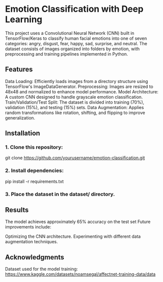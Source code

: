 # Emotion Classification with Deep Learning
This project uses a Convolutional Neural Network (CNN) built in TensorFlow/Keras to classify human facial emotions into one of seven categories: angry, disgust, fear, happy, sad, surprise, and neutral. The dataset consists of images organized into folders by emotion, with preprocessing and training pipelines implemented in Python.

## Features
Data Loading: Efficiently loads images from a directory structure using TensorFlow's ImageDataGenerator.
Preprocessing: Images are resized to 48x48 and normalized to enhance model performance.
Model Architecture: A custom CNN designed to handle grayscale emotion classification.
Train/Validation/Test Split: The dataset is divided into training (70%), validation (15%), and testing (15%) sets.
Data Augmentation: Applies random transformations like rotation, shifting, and flipping to improve generalization.

## Installation
### 1. Clone this repository:
git clone https://github.com/yourusername/emotion-classification.git

### 2. Install dependencies:

pip install -r requirements.txt

### 3. Place the dataset in the dataset/ directory.

## Results
The model achieves approximately 65% accuracy on the test set Future improvements include:

Optimizing the CNN architecture.
Experimenting with different data augmentation techniques.

## Acknowledgments
Dataset used for the model training: https://www.kaggle.com/datasets/noamsegal/affectnet-training-data/data
